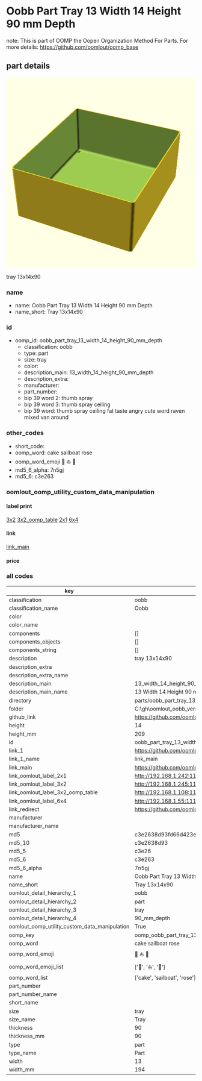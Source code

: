 # Oobb Part Tray 13 Width 14 Height 90 mm Depth  

note: This is part of OOMP the Oopen Organization Method For Parts. For more details: https://github.com/oomlout/oomp_base

##  part details
  

[![](3dpr.png)](3dpr.png)

tray 13x14x90



### name
* name: Oobb Part Tray 13 Width 14 Height 90 mm Depth
* name_short: Tray 13x14x90 
### id
* oomp_id: oobb_part_tray_13_width_14_height_90_mm_depth
  * classification: oobb
  * type: part
  * size: tray
  * color: 
  * description_main: 13_width_14_height_90_mm_depth
  * description_extra: 
  * manufacturer: 
  * part_number: 
  * bip 39 word 2: thumb spray
  * bip 39 word 3: thumb spray ceiling
  * bip 39 word: thumb spray ceiling fat taste angry cute word raven mixed van around

### other_codes
* short_code: 
* oomp_word: cake sailboat rose
* oomp_word_emoji :cake: :sailboat: :rose:
* md5_6_alpha: 7n5gj
* md5_6: c3e263






### oomlout_oomp_utility_custom_data_manipulation
#### label print
[3x2](http://192.168.1.245:1112/?label=oomp%207n5gj)
[3x2_oomp_table](http://192.168.1.108:1112/?label=oomp%207n5gj)
[2x1](http://192.168.1.242:1112/?label=oomp%207n5gj)
[6x4](http://192.168.1.55:1112/?label=oomp%207n5gj)    

#### link

[link_main](https://github.com/oomlout/oomlout_oobb_version_4_generated_parts/tree/main/navigation_oomp/oobb/part/tray/13_width_14_height_90_mm_depth/part)                              

#### price







### all codes 
| key | value |  
| --- | --- |  
| classification | oobb |  
| classification_name | Oobb |  
| color |  |  
| color_name |  |  
| components | [] |  
| components_objects | [] |  
| components_string | [] |  
| description | tray 13x14x90 |  
| description_extra |  |  
| description_extra_name |  |  
| description_main | 13_width_14_height_90_mm_depth |  
| description_main_name | 13 Width 14 Height 90 mm Depth |  
| directory | parts/oobb_part_tray_13_width_14_height_90_mm_depth |  
| folder | C:\gh\oomlout_oobb_version_4_generated_parts\parts\oobb_part_tray_13_width_14_height_90_mm_depth |  
| github_link | https://github.com/oomlout/oomlout_oomp_part_src/tree/main/parts/oobb_part_tray_13_width_14_height_90_mm_depth |  
| height | 14 |  
| height_mm | 209 |  
| id | oobb_part_tray_13_width_14_height_90_mm_depth |  
| link_1 | https://github.com/oomlout/oomlout_oobb_version_4_generated_parts/tree/main/navigation_oomp/oobb/part/tray/13_width_14_height_90_mm_depth/part |  
| link_1_name | link_main |  
| link_main | https://github.com/oomlout/oomlout_oobb_version_4_generated_parts/tree/main/navigation_oomp/oobb/part/tray/13_width_14_height_90_mm_depth/part |  
| link_oomlout_label_2x1 | http://192.168.1.242:1112/?label=oomp%207n5gj |  
| link_oomlout_label_3x2 | http://192.168.1.245:1112/?label=oomp%207n5gj |  
| link_oomlout_label_3x2_oomp_table | http://192.168.1.108:1112/?label=oomp%207n5gj |  
| link_oomlout_label_6x4 | http://192.168.1.55:1112/?label=oomp%207n5gj |  
| link_redirect | https://github.com/oomlout/oomlout_oobb_version_4_generated_parts/tree/main/parts/oobb_tray_13_14_90 |  
| manufacturer |  |  
| manufacturer_name |  |  
| md5 | c3e2638d93fd66d423ef153649f4bf0b |  
| md5_10 | c3e2638d93 |  
| md5_5 | c3e26 |  
| md5_6 | c3e263 |  
| md5_6_alpha | 7n5gj |  
| name | Oobb Part Tray 13 Width 14 Height 90 mm Depth |  
| name_short | Tray 13x14x90  |  
| oomlout_detail_hierarchy_1 | oobb |  
| oomlout_detail_hierarchy_2 | part |  
| oomlout_detail_hierarchy_3 | tray |  
| oomlout_detail_hierarchy_4 | 90_mm_depth |  
| oomlout_oomp_utility_custom_data_manipulation | True |  
| oomp_key | oomp_oobb_part_tray_13_width_14_height_90_mm_depth |  
| oomp_word | cake sailboat rose |  
| oomp_word_emoji | :cake: :sailboat: :rose: |  
| oomp_word_emoji_list | [':cake:', ':sailboat:', ':rose:'] |  
| oomp_word_list | ['cake', 'sailboat', 'rose'] |  
| part_number |  |  
| part_number_name |  |  
| short_name |  |  
| size | tray |  
| size_name | Tray |  
| thickness | 90 |  
| thickness_mm | 90 |  
| type | part |  
| type_name | Part |  
| width | 13 |  
| width_mm | 194 |  

